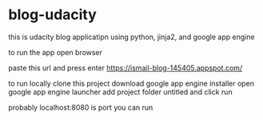 # blog-udacity
this is udacity blog applicatipn using python, jinja2, and google app engine

to run the app open browser

paste this url and press enter
https://ismail-blog-145405.appspot.com/


to run locally
clone this project
download google app engine installer
open google app engine launcher
add project folder untitled and click run

probably localhost:8080 is port you can run
